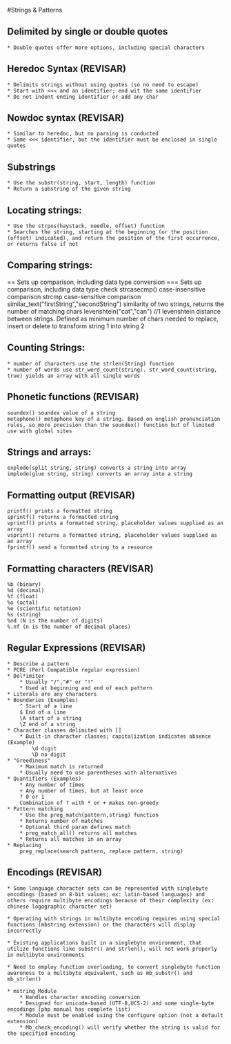 #Strings & Patterns
 
## Delimited by single or double quotes
	* Double quotes offer more options, including special characters

## Heredoc Syntax (REVISAR)
	* Delimits strings without using quotes (so no need to escape)
	* Start with <<< and an identifier; end wit the same identifier
	* Do not indent ending identifier or add any char

## Nowdoc syntax (REVISAR)
	* Similar to heredoc, but no parsing is conducted
	* Same <<< identifier, but the identifier must be enclosed in single quotes

## Substrings
	* Use the substr(string, start, length) function
	* Return a substring of the given string

## Locating strings:
	* Use the strpos(haystack, needle, offset) function
	* Searches the string, starting at the beginning (or the position (offset) indicated), and return the position of the first occurrence, or returns false if not 

## Comparing strings:

== Sets up comparison, including data type conversion
=== Sets up comparison, including data type check
strcasecmp() case-insensitive comparison
strcmp case-sensitive comparison
similar_text("firstString","secondString") similarity of two strings, returns the number of matching chars
levenshtein("cat","can") //1 levenshtein distance between strings. Defined as minimum number of chars needed to replace, insert or delete to transform string 1 into string 2

## Counting Strings:
	* number of characters use the strlen(String) function
	* number of words use str_word_count(string). str_word_count(string, true) yields an array with all single words

## Phonetic functions (REVISAR)
	soundex() soundex value of a string
	metaphone() metaphone key of a string. Based on english pronunciation rules, so more precision than the soundex() function but of limited use with global sites

## Strings and arrays:
	explode(split string, string) converts a string into array
	implode(glue string, string) converts an array into a string

## Formatting output (REVISAR)
	printf() prints a formatted string
	sprintf() returns a formatted string
	vprintf() prints a formatted string, placeholder values supplied as an array
	vsprint() returns a formatted string, placeholder values supplied as an array
	fprintf() send a formatted string to a resource

## Formatting characters (REVISAR)
	%b (binary)
	%d (decimal)
	%f (float)
	%o (octal)
	%e (scientific notation)
	%s (string)
	%nd (N is the number of digits)
	%.nf (n is the number of decimal places)

## Regular Expressions (REVISAR)
	* Describe a pattern
	* PCRE (Perl Compatible regular expression)
	* Del*imiter
		* Usually "/","#" or "!"
		* Used at beginning and end of each pattern
	* Literals are any characters
	* Boundaries (Examples)
		^ Start of a line
		$ End of a line
		\A start of a string
		\Z end of a string
	* Character classes delimited with []
		* Built-in character classes; capitalization indicates absence (Example)
			\d digit
			\D no digit
	* "Greediness"
		* Maximum match is returned
		* Usually need to use parentheses with alternatives
	* Quantifiers (Examples)
		* Any number of times
		+ Any number of times, but at least once
		? 0 or 1
		Combination of ? with * or + makes non-greedy
	* Pattern matching
		* Use the preg_match(pattern,string) function
		* Returns number of matches
		* Optional third param defines match
		* preg_match_all() returns all matches
		* Returns all matches in an array
	* Replacing
		preg_replace(search pattern, replace pattern, string)

## Encodings (REVISAR)
	* Some language character sets can be represented with singlebyte encodings (based on 8-bit values; ex: latin-based languages) and others require multibyte encodings because of their complexity (ex: chinese logographic character set)

	* Operating with strings in multibyte encoding requires using special functions (mbstring extension) or the characters will display incorrectly

	* Existing applications built in a singlebyte environment, that utilize functions like substr() and strlen(), will not work properly in multibyte environments

	* Need to employ function overloading, to convert singlebyte function awareness to a multibyte equivalent, such as mb_substr() and mb_strlen()

	* mstring Module
		* Handles character encoding conversion
		* Designed for unicode-based (UTF-8,UCS-2) and some single-byte encodings (php manual has complete list)
		* Module must be enabled using the configure option (not a default extension)
		* Mb_check_encoding() will verify whether the string is valid for the specified encoding